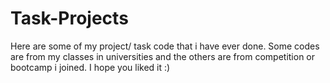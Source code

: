 # Task-Projects
Here are some of my project/ task code that i have ever done. Some codes are from my classes in universities and the others are from competition or bootcamp i joined. I hope you liked it :)
